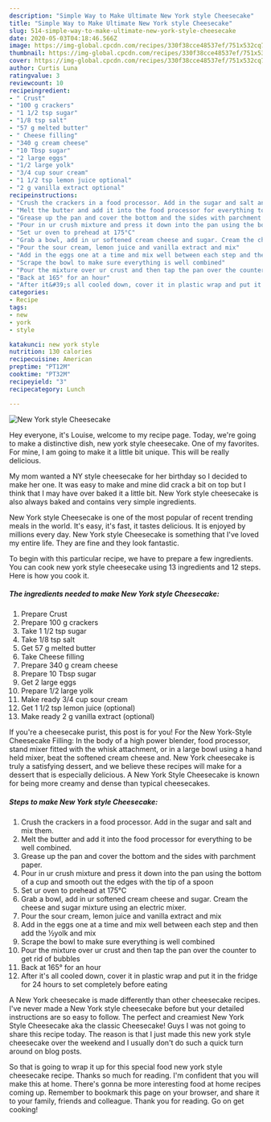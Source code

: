 ```yaml
---
description: "Simple Way to Make Ultimate New York style Cheesecake"
title: "Simple Way to Make Ultimate New York style Cheesecake"
slug: 514-simple-way-to-make-ultimate-new-york-style-cheesecake
date: 2020-05-03T04:18:46.566Z
image: https://img-global.cpcdn.com/recipes/330f38cce48537ef/751x532cq70/new-york-style-cheesecake-recipe-main-photo.jpg
thumbnail: https://img-global.cpcdn.com/recipes/330f38cce48537ef/751x532cq70/new-york-style-cheesecake-recipe-main-photo.jpg
cover: https://img-global.cpcdn.com/recipes/330f38cce48537ef/751x532cq70/new-york-style-cheesecake-recipe-main-photo.jpg
author: Curtis Luna
ratingvalue: 3
reviewcount: 10
recipeingredient:
- " Crust"
- "100 g crackers"
- "1 1/2 tsp sugar"
- "1/8 tsp salt"
- "57 g melted butter"
- " Cheese filling"
- "340 g cream cheese"
- "10 Tbsp sugar"
- "2 large eggs"
- "1/2 large yolk"
- "3/4 cup sour cream"
- "1 1/2 tsp lemon juice optional"
- "2 g vanilla extract optional"
recipeinstructions:
- "Crush the crackers in a food processor. Add in the sugar and salt and mix them."
- "Melt the butter and add it into the food processor for everything to be well combined."
- "Grease up the pan and cover the bottom and the sides with parchment paper."
- "Pour in ur crush mixture and press it down into the pan using the bottom of a cup and smooth out the edges with the tip of a spoon"
- "Set ur oven to prehead at 175°C"
- "Grab a bowl, add in ur softened cream cheese and sugar. Cream the cheese and sugar mixture using an electric mixer."
- "Pour the sour cream, lemon juice and vanilla extract and mix"
- "Add in the eggs one at a time and mix well between each step and then add the ½yolk and mix"
- "Scrape the bowl to make sure everything is well combined"
- "Pour the mixture over ur crust and then tap the pan over the counter to get rid of bubbles"
- "Back at 165° for an hour"
- "After it&#39;s all cooled down, cover it in plastic wrap and put it in the fridge for 24 hours to set completely before eating"
categories:
- Recipe
tags:
- new
- york
- style

katakunci: new york style 
nutrition: 130 calories
recipecuisine: American
preptime: "PT12M"
cooktime: "PT32M"
recipeyield: "3"
recipecategory: Lunch

---
```



![New York style Cheesecake](https://img-global.cpcdn.com/recipes/330f38cce48537ef/751x532cq70/new-york-style-cheesecake-recipe-main-photo.jpg)

Hey everyone, it's Louise, welcome to my recipe page. Today, we're going to make a distinctive dish, new york style cheesecake. One of my favorites. For mine, I am going to make it a little bit unique. This will be really delicious.

My mom wanted a NY style cheesecake for her birthday so I decided to make her one. It was easy to make and mine did crack a bit on top but I think that I may have over baked it a little bit. New York style cheesecake is also always baked and contains very simple ingredients.

New York style Cheesecake is one of the most popular of recent trending meals in the world. It's easy, it's fast, it tastes delicious. It is enjoyed by millions every day. New York style Cheesecake is something that I've loved my entire life. They are fine and they look fantastic.


To begin with this particular recipe, we have to prepare a few ingredients. You can cook new york style cheesecake using 13 ingredients and 12 steps. Here is how you cook it.

<!--inarticleads1-->

##### The ingredients needed to make New York style Cheesecake:

1. Prepare  Crust
1. Prepare 100 g crackers
1. Take 1 1/2 tsp sugar
1. Take 1/8 tsp salt
1. Get 57 g melted butter
1. Take  Cheese filling
1. Prepare 340 g cream cheese
1. Prepare 10 Tbsp sugar
1. Get 2 large eggs
1. Prepare 1/2 large yolk
1. Make ready 3/4 cup sour cream
1. Get 1 1/2 tsp lemon juice (optional)
1. Make ready 2 g vanilla extract (optional)


If you&#39;re a cheesecake purist, this post is for you! For the New York-Style Cheesecake Filling: In the body of a high power blender, food processor, stand mixer fitted with the whisk attachment, or in a large bowl using a hand held mixer, beat the softened cream cheese and. New York cheesecake is truly a satisfying dessert, and we believe these recipes will make for a dessert that is especially delicious. A New York Style Cheesecake is known for being more creamy and dense than typical cheesecakes. 

<!--inarticleads2-->

##### Steps to make New York style Cheesecake:

1. Crush the crackers in a food processor. Add in the sugar and salt and mix them.
1. Melt the butter and add it into the food processor for everything to be well combined.
1. Grease up the pan and cover the bottom and the sides with parchment paper.
1. Pour in ur crush mixture and press it down into the pan using the bottom of a cup and smooth out the edges with the tip of a spoon
1. Set ur oven to prehead at 175°C
1. Grab a bowl, add in ur softened cream cheese and sugar. Cream the cheese and sugar mixture using an electric mixer.
1. Pour the sour cream, lemon juice and vanilla extract and mix
1. Add in the eggs one at a time and mix well between each step and then add the ½yolk and mix
1. Scrape the bowl to make sure everything is well combined
1. Pour the mixture over ur crust and then tap the pan over the counter to get rid of bubbles
1. Back at 165° for an hour
1. After it&#39;s all cooled down, cover it in plastic wrap and put it in the fridge for 24 hours to set completely before eating


A New York cheesecake is made differently than other cheesecake recipes. I&#39;ve never made a New York style cheesecake before but your detailed instructions are so easy to follow. The perfect and creamiest New York Style Cheesecake aka the classic Cheesecake! Guys I was not going to share this recipe today. The reason is that I just made this new york style cheesecake over the weekend and I usually don&#39;t do such a quick turn around on blog posts. 

So that is going to wrap it up for this special food new york style cheesecake recipe. Thanks so much for reading. I'm confident that you will make this at home. There's gonna be more interesting food at home recipes coming up. Remember to bookmark this page on your browser, and share it to your family, friends and colleague. Thank you for reading. Go on get cooking!
